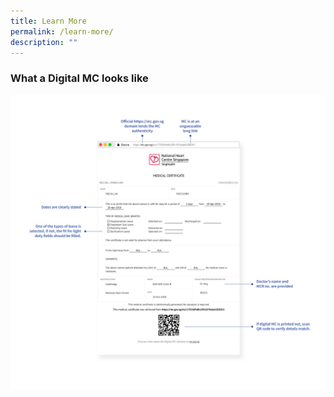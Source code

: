 ```yaml
---
title: Learn More
permalink: /learn-more/
description: ""
---
```



### What a Digital MC looks like

![Screenshot of a Digital MC with components labelled](/images/DigiMC-Screenshot.png)